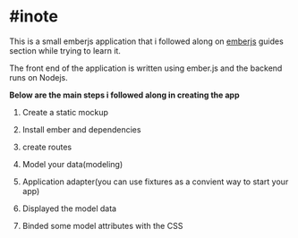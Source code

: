 #inote
======

This is a small emberjs application that i followed along on [emberjs](http://emberjs.com/guides "emberjs") guides section while trying to learn it.<br />

The front end of the application is written using ember.js and the backend runs on Nodejs.

**Below are the main steps i followed along in creating the app**

1. Create a static mockup

2. Install ember and dependencies

3. create routes

4. Model your data(modeling)

5. Application adapter(you can use fixtures as a convient way to start your app)

6. Displayed the model data

7. Binded some model attributes with the CSS